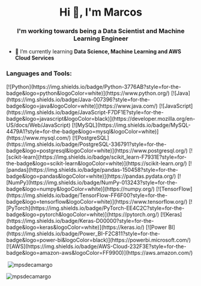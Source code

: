 <h1 align="center">Hi 👋, I'm Marcos</h1>
<h3 align="center">I'm working towards being a Data Scientist and Machine Learning Engineer</h3>

- 🌱 I’m currently learning **Data Science, Machine Learning and AWS Cloud Services**


<h3 align="left">Languages and Tools:</h3>
<p align="left"> [![Python](https://img.shields.io/badge/Python-3776AB?style=for-the-badge&logo=python&logoColor=white)](https://www.python.org/)
[![Java](https://img.shields.io/badge/Java-007396?style=for-the-badge&logo=java&logoColor=white)](https://www.java.com/)
[![JavaScript](https://img.shields.io/badge/JavaScript-F7DF1E?style=for-the-badge&logo=javascript&logoColor=black)](https://developer.mozilla.org/en-US/docs/Web/JavaScript)
[![MySQL](https://img.shields.io/badge/MySQL-4479A1?style=for-the-badge&logo=mysql&logoColor=white)](https://www.mysql.com/)
[![PostgreSQL](https://img.shields.io/badge/PostgreSQL-336791?style=for-the-badge&logo=postgresql&logoColor=white)](https://www.postgresql.org/)
[![scikit-learn](https://img.shields.io/badge/scikit_learn-F7931E?style=for-the-badge&logo=scikit-learn&logoColor=white)](https://scikit-learn.org/)
[![pandas](https://img.shields.io/badge/pandas-150458?style=for-the-badge&logo=pandas&logoColor=white)](https://pandas.pydata.org/)
[![NumPy](https://img.shields.io/badge/NumPy-013243?style=for-the-badge&logo=numpy&logoColor=white)](https://numpy.org/)
[![TensorFlow](https://img.shields.io/badge/TensorFlow-FF6F00?style=for-the-badge&logo=tensorflow&logoColor=white)](https://www.tensorflow.org/)
[![PyTorch](https://img.shields.io/badge/PyTorch-EE4C2C?style=for-the-badge&logo=pytorch&logoColor=white)](https://pytorch.org/)
[![Keras](https://img.shields.io/badge/Keras-D00000?style=for-the-badge&logo=keras&logoColor=white)](https://keras.io/)
[![Power BI](https://img.shields.io/badge/Power_BI-F2C811?style=for-the-badge&logo=power-bi&logoColor=black)](https://powerbi.microsoft.com/)
[![AWS](https://img.shields.io/badge/AWS-Cloud-232F3E?style=for-the-badge&logo=amazon-aws&logoColor=FF9900)](https://aws.amazon.com/)
 </p>


<p>&nbsp;<img align="center" src="https://github-readme-stats.vercel.app/api?username=mpsdecamargo&show_icons=true&locale=en" alt="mpsdecamargo" /></p>

<p><img align="center" src="https://github-readme-streak-stats.herokuapp.com/?user=mpsdecamargo&" alt="mpsdecamargo" /></p>
